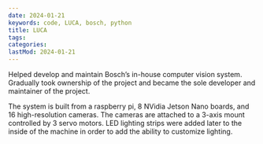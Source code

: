 ```yaml
---
date: 2024-01-21
keywords: code, LUCA, bosch, python
title: LUCA
tags:
categories:
lastMod: 2024-01-21
---
```

Helped develop and maintain Bosch’s in-house computer vision system. Gradually took ownership of the project and became the sole developer and maintainer of the project.

The system is built from a raspberry pi, 8 NVidia Jetson Nano boards, and 16 high-resolution cameras. The cameras are attached to a 3-axis mount controlled by 3 servo motors. LED lighting strips were added later to the inside of the machine in order to add the ability to customize lighting.
